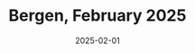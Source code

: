 ---
description: A collection of my fifteen favourite photos from Bergen in February 2025
featured_image: 250206.jpg
menus: "main"
sort_by: Name # Exif.Date
#sort_order: asc
title: Bergen, February 2025
date: 2025-02-01
keywords: [Bergen, February, Winter, "2025"]
#type: gallery
weight: 5
resources:
  - src: 250201.jpg
    title: Anchor outside "Statsraaden"
  - src: 250202.jpg
    title: Bar street for chilling - not partying
  - src: 250203.jpg
    title: Yes, it is cold and this girl knows it!
  - src: 250204.jpg
    title: Old fishing boat made into leisure boat
  - src: 250205.jpg
    title: Toddler on walkies
  - src: 250206.jpg
    title: Light rail in center of town
  - src: 250207.jpg
    title: High noon - winter edition
  - src: 250208.jpg
    title: Kid balancing act
  - src: 250209.jpg
    title: Night time strolling
  - src: 250210.jpg
    title: Teens at light rail stop
  - src: 250211.jpg
    title: Woman walking in front of old Cathedral
  - src: 250212.jpg
    title: Sunset view out the harbour
  - src: 250213.jpg
    title: Big balls
  - src: 250214.jpg
    title: Light rail driver enjoying his work
  - src: 250215.jpg
    title: Statue by the harbour
params:
  theme: dark
---